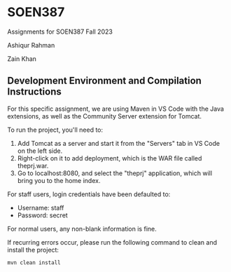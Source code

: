 # SOEN387
Assignments for SOEN387 Fall 2023

Ashiqur Rahman

Zain Khan

## Development Environment and Compilation Instructions

For this specific assignment, we are using Maven in VS Code with the Java extensions, as well as the Community Server extension for Tomcat.

To run the project, you'll need to:

1. Add Tomcat as a server and start it from the "Servers" tab in VS Code on the left side.
2. Right-click on it to add deployment, which is the WAR file called theprj.war.
3. Go to localhost:8080, and select the "theprj" application, which will bring you to the home index.

For staff users, login credentials have been defaulted to:
- Username: staff
- Password: secret

For normal users, any non-blank information is fine.

If recurring errors occur, please run the following command to clean and install the project:
```bash
mvn clean install
